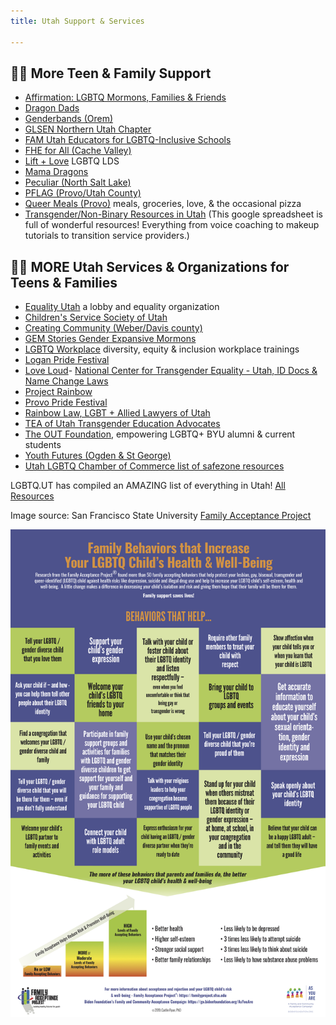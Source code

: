 ```yaml
---
title: Utah Support & Services

---
```


## 🏳️‍🌈 More Teen & Family Support 

- [Affirmation: LGBTQ Mormons, Families & Friends](https://affirmation.org)
- [Dragon Dads](https://www.facebook.com/DragonDads/)  
- [Genderbands (Orem)](https://www.genderbands.org)  
- [GLSEN Northern Utah Chapter](https://glsen.tumblr.com/) 
- [FAM Utah Educators for LGBTQ-Inclusive Schools](https://utahfam.org) 
- [FHE for All (Cache Valley)](https://instagram.com/fheforall_cachevalley?igshid=1hjkd3qn298x3) 
- [Lift + Love](https://t2m.io/liftandlove) LGBTQ LDS
- [Mama Dragons](https://mamadragons.org) 
- [Peculiar (North Salt Lake)](https://www.thepeculiar.org)  
- [PFLAG (Provo/Utah County)](https://pflag.org/chapter/pflag-provoutah-county)
- [Queer Meals (Provo)](http://queermeals.com) meals, groceries, love, & the occasional pizza 
- [Transgender/Non-Binary Resources in Utah](https://docs.google.com/spreadsheets/d/1kQYuPvZt4YCQhYqsrXIZ3JsT3K5gAqNxfnf-hfjgPlA/edit#gid=1608475125) (This google spreadsheet is full of wonderful resources! Everything from voice coaching to makeup tutorials to transition service providers.)


## 🏳️‍🌈 MORE Utah Services & Organizations for Teens & Families  

- [Equality Utah](www.equalityutah.org) a lobby and equality organization 
- [Children's Service Society of Utah](https://cssutah.org)
- [Creating Community (Weber/Davis county)](https://www.facebook.com/MusicFan7737)
- [GEM Stories Gender Expansive Mormons](https://genderexpansivemormons.tumblr.com/) 
- [LGBTQ Workplace](www.lgbtqworkplace.com) diversity, equity & inclusion workplace trainings 
- [Logan Pride Festival](https://www.facebook.com/loganprideUT/)
- [Love Loud](https://loveloudfest.com/foundation)- [National Center for Transgender Equality - Utah, ID Docs & Name Change Laws](https://transequality.org/documents/state/utah)
- [Project Rainbow](https://www.projectrainbowutah.org) 
- [Provo Pride Festival](https://www.provopride.org)
- [Rainbow Law, LGBT + Allied Lawyers of Utah](http://www.lgbtutahlawyers.com/directory)
- [TEA of Utah Transgender Education Advocates](http://www.teaofutah.org)
- [The OUT Foundation](https://www.theout.foundation), empowering LGBTQ+ BYU alumni & current students 
- [Youth Futures (Ogden & St George)](https://www.youthfuturesutah.org)  
- [Utah LGBTQ Chamber of Commerce list of safezone resources](https://www.utahlgbtqchamber.org/lgbtq-safezone-resources/) 

LGBTQ.UT has compiled an AMAZING list of everything in Utah! [All Resources](https://lgbtqut.com/dl/ewAiAHQAIgA6ADAALAAiAHMAIgA6ACIAbQBlAG4AdQAtADcAMAA3ADYAMAA4ADQAOAAtADcANwBmAGUALQA0ADMAYQA2AC0AOAA4AGYAMAAtAGMAMAA2AGEANwBiAGYAMABlADMAOAA0AC0AYwBiADAAZgA5AGEANwBmAGEAMgA3AGEAMwA4ADAAYwAxAGYAOABmADEAOQA1AGMAMgBhADAANwBiADIAOQA4ACIALAAiAHIAIgA6ACIAYQAuAEYALgBKAEoAZgBsAEsAUgBoAFcAUQAzAC4AaAB3AFEAYwBBAEQAWgBBACIALAAiAG4AIgA6ACIAQQBsAGwAIABSAGUAcwBvAHUAcgBjAGUAcwAiAH0A/full) 


Image source: San Francisco State University [Family Acceptance Project](https://familyproject.sfsu.edu)

![Image source: San Francisco State University Family Acceptance Project](/files/Acceptance_Poster_website.jpg)

